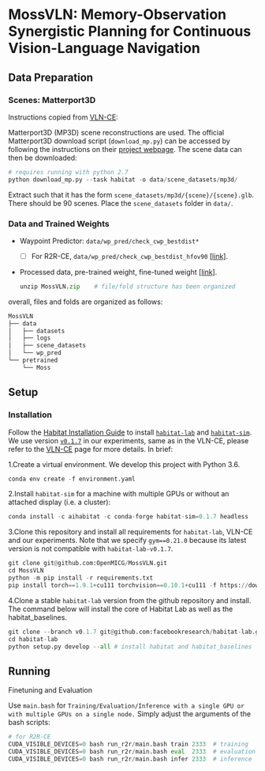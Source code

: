 # MossVLN: Memory-Observation Synergistic Planning for Continuous Vision-Language Navigation

## Data Preparation

### Scenes: Matterport3D

Instructions copied from [VLN-CE](https://github.com/jacobkrantz/VLN-CE):

Matterport3D (MP3D) scene reconstructions are used. The official Matterport3D download script (`download_mp.py`) can be accessed by following the instructions on their [project webpage](https://niessner.github.io/Matterport/). The scene data can then be downloaded:

```Python
# requires running with python 2.7
python download_mp.py --task habitat -o data/scene_datasets/mp3d/
```

Extract such that it has the form `scene_datasets/mp3d/{scene}/{scene}.glb`. There should be 90 scenes. Place the `scene_datasets` folder in `data/`.

### Data and Trained Weights

- Waypoint Predictor: `data/wp_pred/check_cwp_bestdist*`
  - [ ]  For R2R-CE, `data/wp_pred/check_cwp_bestdist_hfov90` [[link\]](https://drive.google.com/file/d/1goXbgLP2om9LsEQZ5XvB0UpGK4A5SGJC/view?usp=sharing).

- Processed data, pre-trained weight, fine-tuned weight [[link\]](https://drive.google.com/drive/u/1/folders/1yJhYqprrgHLngdd98jqtE14P_kIwq3Ce).

  ```Python
  unzip MossVLN.zip    # file/fold structure has been organized
  ```

overall, files and folds are organized as follows:

```Python
MossVLN
├── data
│   ├── datasets
│   ├── logs
│   ├── scene_datasets
│   └── wp_pred
└── pretrained
    └── Moss
```

## Setup

### Installation

Follow the [Habitat Installation Guide](https://github.com/facebookresearch/habitat-lab#installation) to install [`habitat-lab`](https://github.com/facebookresearch/habitat-lab) and [`habitat-sim`](https://github.com/facebookresearch/habitat-sim). We use version [`v0.1.7`](https://github.com/facebookresearch/habitat-lab/releases/tag/v0.1.7) in our experiments, same as in the VLN-CE, please refer to the [VLN-CE](https://github.com/jacobkrantz/VLN-CE) page for more details. In brief:

1.Create a virtual environment. We develop this project with Python 3.6.

```Python
conda env create -f environment.yaml
```

2.Install `habitat-sim` for a machine with multiple GPUs or without an attached display (i.e. a cluster):

```python
conda install -c aihabitat -c conda-forge habitat-sim=0.1.7 headless
```

3.Clone this repository and install all requirements for `habitat-lab`, VLN-CE and our experiments. Note that we specify `gym==0.21.0` because its latest version is not compatible with `habitat-lab-v0.1.7`.

```Python
git clone git@github.com:OpenMICG/MossVLN.git
cd MossVLN
python -m pip install -r requirements.txt
pip install torch==1.9.1+cu111 torchvision==0.10.1+cu111 -f https://download.pytorch.org/whl/torch_stable.html
```

4.Clone a stable `habitat-lab` version from the github repository and install. The command below will install the core of Habitat Lab as well as the habitat_baselines.

```Python
git clone --branch v0.1.7 git@github.com:facebookresearch/habitat-lab.git
cd habitat-lab
python setup.py develop --all # install habitat and habitat_baselines
```

## Running

Finetuning and Evaluation

Use `main.bash` for `Training/Evaluation/Inference with a single GPU or with multiple GPUs on a single node.` Simply adjust the arguments of the bash scripts:

```Python
# for R2R-CE
CUDA_VISIBLE_DEVICES=0 bash run_r2r/main.bash train 2333  # training
CUDA_VISIBLE_DEVICES=0 bash run_r2r/main.bash eval  2333  # evaluation
CUDA_VISIBLE_DEVICES=0 bash run_r2r/main.bash infer 2333  # inference
```

